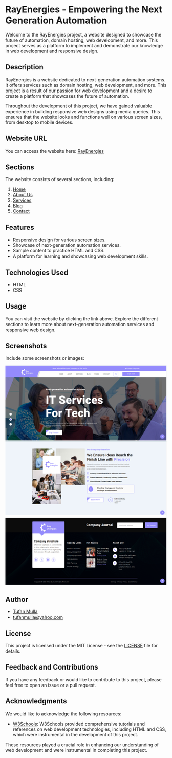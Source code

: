 # RayEnergies - Empowering the Next Generation Automation

Welcome to the RayEnergies project, a website designed to showcase the future of automation, domain hosting, web development, and more. This project serves as a platform to implement and demonstrate our knowledge in web development and responsive design.

## Description

RayEnergies is a website dedicated to next-generation automation systems. It offers services such as domain hosting, web development, and more. This project is a result of our passion for web development and a desire to create a platform that showcases the future of automation.

Throughout the development of this project, we have gained valuable experience in building responsive web designs using media queries. This ensures that the website looks and functions well on various screen sizes, from desktop to mobile devices.

## Website URL

You can access the website here: [RayEnergies](https://rayenergies.netlify.app/)

## Sections

The website consists of several sections, including:

1. [Home](https://rayenergies.netlify.app/#)
2. [About Us](https://rayenergies.netlify.app/#about)
3. [Services](https://rayenergies.netlify.app/#services)
4. [Blog](https://rayenergies.netlify.app/#blog)
5. [Contact](https://rayenergies.netlify.app/#contact)

## Features

- Responsive design for various screen sizes.
- Showcase of next-generation automation services.
- Sample content to practice HTML and CSS.
- A platform for learning and showcasing web development skills.

## Technologies Used

- HTML
- CSS

## Usage

You can visit the website by clicking the link above. Explore the different sections to learn more about next-generation automation services and responsive web design.

## Screenshots

Include some screenshots or images:

![Header](./images/screenshot/ray-energies-header-screenshot.png)
![About Us](./images/screenshot/ray-energies-section-three-screenshot.png)
![Footer](./images/screenshot/footer.png)

## Author

- [Tufan Mulla](https://www.tufanmulla.com/)
- <tufanmulla@yahoo.com>

## License

This project is licensed under the MIT License - see the [LICENSE](LICENSE) file for details.

## Feedback and Contributions

If you have any feedback or would like to contribute to this project, please feel free to open an issue or a pull request.

## Acknowledgments

We would like to acknowledge the following resources:

- [W3Schools](https://www.w3schools.com/): W3Schools provided comprehensive tutorials and references on web development technologies, including HTML and CSS, which were instrumental in the development of this project.

These resources played a crucial role in enhancing our understanding of web development and were instrumental in completing this project.
